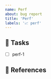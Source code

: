 ```yaml
---
name: Perf
about: bug report
title: 'Perf'
labels: '📈 perf'
---
```


## 🤹 Tasks

- [ ] perf-1

## 📖 References
